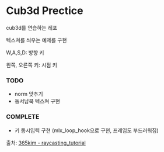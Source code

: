 Cub3d Prectice
=============================

cub3d를 연습하는 레포

텍스쳐를 씌우는 예제를 구현

W,A,S,D: 방향 키

왼쪽, 오른쪽 키: 시점 키

### TODO
- norm 맞추기
- 동서남북 텍스쳐 구현

### COMPLETE
- 키 동시입력 구현 (mlx_loop_hook으로 구현, 프레임도 부드러워짐)

출처: [365kim - raycasting_tutorial](https://github.com/365kim/raycasting_tutorial)
